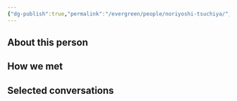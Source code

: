 ```yaml
---
{"dg-publish":true,"permalink":"/evergreen/people/noriyoshi-tsuchiya/","tags":["people","geo_eco"]}
---
```


## About this person


## How we met


## Selected conversations
